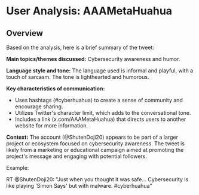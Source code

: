 # User Analysis: AAAMetaHuahua

## Overview

Based on the analysis, here is a brief summary of the tweet:

**Main topics/themes discussed:** Cybersecurity awareness and humor.

**Language style and tone:**
The language used is informal and playful, with a touch of sarcasm. The tone is lighthearted and humorous.

**Key characteristics of communication:**

* Uses hashtags (#cyberhuahua) to create a sense of community and encourage sharing.
* Utilizes Twitter's character limit, which adds to the conversational tone.
* Includes a link (x.com/AAAMetaHuahua) that directs users to another website for more information.

**Context:** The account (@ShutenDoji20) appears to be part of a larger project or ecosystem focused on cybersecurity awareness. The tweet is likely from a marketing or educational campaign aimed at promoting the project's message and engaging with potential followers.

Example:

RT @ShutenDoji20: "Just when you thought it was safe... Cybersecurity is like playing 'Simon Says' but with malware. #cyberhuahua"